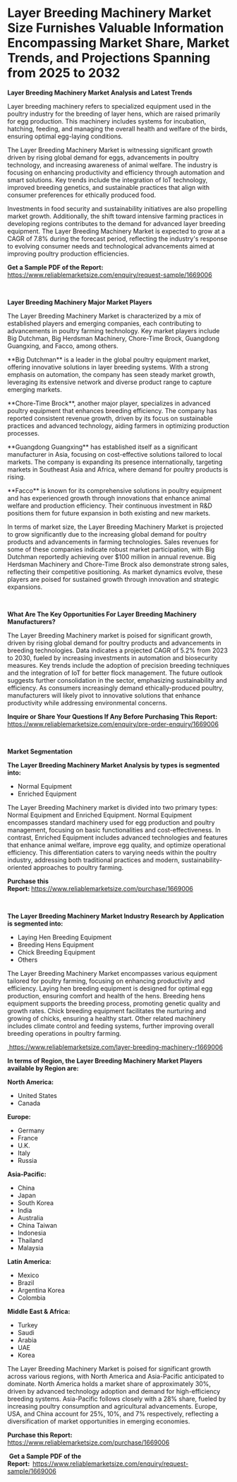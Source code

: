 <p><h1>Layer Breeding Machinery Market Size Furnishes Valuable Information Encompassing Market Share, Market Trends, and Projections Spanning from 2025 to 2032</h1></p><p><strong>Layer Breeding Machinery Market Analysis and Latest Trends</strong></p>
<p><p>Layer breeding machinery refers to specialized equipment used in the poultry industry for the breeding of layer hens, which are raised primarily for egg production. This machinery includes systems for incubation, hatching, feeding, and managing the overall health and welfare of the birds, ensuring optimal egg-laying conditions. </p><p>The Layer Breeding Machinery Market is witnessing significant growth driven by rising global demand for eggs, advancements in poultry technology, and increasing awareness of animal welfare. The industry is focusing on enhancing productivity and efficiency through automation and smart solutions. Key trends include the integration of IoT technology, improved breeding genetics, and sustainable practices that align with consumer preferences for ethically produced food.</p><p>Investments in food security and sustainability initiatives are also propelling market growth. Additionally, the shift toward intensive farming practices in developing regions contributes to the demand for advanced layer breeding equipment. The Layer Breeding Machinery Market is expected to grow at a CAGR of 7.8% during the forecast period, reflecting the industry's response to evolving consumer needs and technological advancements aimed at improving poultry production efficiencies.</p></p>
<p><strong>Get a Sample PDF of the Report:&nbsp;</strong> <a href="https://www.reliablemarketsize.com/enquiry/request-sample/1669006?utm_campaign=2634&utm_medium=2&utm_source=Github&utm_content=ia&utm_term=12042025&utm_id=layer-breeding-machinery">https://www.reliablemarketsize.com/enquiry/request-sample/1669006</a></p>
<p>&nbsp;</p>
<p><strong>Layer Breeding Machinery Major Market Players</strong></p>
<p><p>The Layer Breeding Machinery Market is characterized by a mix of established players and emerging companies, each contributing to advancements in poultry farming technology. Key market players include Big Dutchman, Big Herdsman Machinery, Chore-Time Brock, Guangdong Guangxing, and Facco, among others.</p><p>**Big Dutchman** is a leader in the global poultry equipment market, offering innovative solutions in layer breeding systems. With a strong emphasis on automation, the company has seen steady market growth, leveraging its extensive network and diverse product range to capture emerging markets.</p><p>**Chore-Time Brock**, another major player, specializes in advanced poultry equipment that enhances breeding efficiency. The company has reported consistent revenue growth, driven by its focus on sustainable practices and advanced technology, aiding farmers in optimizing production processes.</p><p>**Guangdong Guangxing** has established itself as a significant manufacturer in Asia, focusing on cost-effective solutions tailored to local markets. The company is expanding its presence internationally, targeting markets in Southeast Asia and Africa, where demand for poultry products is rising.</p><p>**Facco** is known for its comprehensive solutions in poultry equipment and has experienced growth through innovations that enhance animal welfare and production efficiency. Their continuous investment in R&D positions them for future expansion in both existing and new markets.</p><p>In terms of market size, the Layer Breeding Machinery Market is projected to grow significantly due to the increasing global demand for poultry products and advancements in farming technologies. Sales revenues for some of these companies indicate robust market participation, with Big Dutchman reportedly achieving over $100 million in annual revenue. Big Herdsman Machinery and Chore-Time Brock also demonstrate strong sales, reflecting their competitive positioning. As market dynamics evolve, these players are poised for sustained growth through innovation and strategic expansions.</p></p>
<p>&nbsp;</p>
<p><strong>What Are The Key Opportunities For Layer Breeding Machinery Manufacturers?</strong></p>
<p><p>The Layer Breeding Machinery market is poised for significant growth, driven by rising global demand for poultry products and advancements in breeding technologies. Data indicates a projected CAGR of 5.2% from 2023 to 2030, fueled by increasing investments in automation and biosecurity measures. Key trends include the adoption of precision breeding techniques and the integration of IoT for better flock management. The future outlook suggests further consolidation in the sector, emphasizing sustainability and efficiency. As consumers increasingly demand ethically-produced poultry, manufacturers will likely pivot to innovative solutions that enhance productivity while addressing environmental concerns.</p></p>
<p><strong>Inquire or Share Your Questions If Any Before Purchasing This Report:</strong> <a href="https://www.reliablemarketsize.com/enquiry/pre-order-enquiry/1669006?utm_campaign=2634&utm_medium=2&utm_source=Github&utm_content=ia&utm_term=12042025&utm_id=layer-breeding-machinery">https://www.reliablemarketsize.com/enquiry/pre-order-enquiry/1669006</a></p>
<p>&nbsp;</p>
<p><strong>Market Segmentation</strong></p>
<p><strong>The Layer Breeding Machinery Market Analysis by types is segmented into:</strong></p>
<p><ul><li>Normal Equipment</li><li>Enriched Equipment</li></ul></p>
<p><p>The Layer Breeding Machinery market is divided into two primary types: Normal Equipment and Enriched Equipment. Normal Equipment encompasses standard machinery used for egg production and poultry management, focusing on basic functionalities and cost-effectiveness. In contrast, Enriched Equipment includes advanced technologies and features that enhance animal welfare, improve egg quality, and optimize operational efficiency. This differentiation caters to varying needs within the poultry industry, addressing both traditional practices and modern, sustainability-oriented approaches to poultry farming.</p></p>
<p><strong>Purchase this Report:&nbsp;</strong><a href="https://www.reliablemarketsize.com/purchase/1669006?utm_campaign=2634&utm_medium=2&utm_source=Github&utm_content=ia&utm_term=12042025&utm_id=layer-breeding-machinery">https://www.reliablemarketsize.com/purchase/1669006</a></p>
<p>&nbsp;</p>
<p><strong>The Layer Breeding Machinery Market Industry Research by Application is segmented into:</strong></p>
<p><ul><li>Laying Hen Breeding Equipment</li><li>Breeding Hens Equipment</li><li>Chick Breeding Equipment</li><li>Others</li></ul></p>
<p><p>The Layer Breeding Machinery Market encompasses various equipment tailored for poultry farming, focusing on enhancing productivity and efficiency. Laying hen breeding equipment is designed for optimal egg production, ensuring comfort and health of the hens. Breeding hens equipment supports the breeding process, promoting genetic quality and growth rates. Chick breeding equipment facilitates the nurturing and growing of chicks, ensuring a healthy start. Other related machinery includes climate control and feeding systems, further improving overall breeding operations in poultry farming.</p></p>
<p><a href="https://www.reliablemarketsize.com/layer-breeding-machinery-r1669006?utm_campaign=2634&utm_medium=2&utm_source=Github&utm_content=ia&utm_term=12042025&utm_id=layer-breeding-machinery">&nbsp;https://www.reliablemarketsize.com/layer-breeding-machinery-r1669006</a></p>
<p><strong>In terms of Region, the Layer Breeding Machinery Market Players available by Region are:</strong></p>
<p>
    <p> <strong> North America: </strong>
        <ul>
            <li>United States</li>
            <li>Canada</li>
        </ul>
        </p> 
    <p> <strong> Europe: </strong>
        <ul>
            <li>Germany</li>
            <li>France</li>
            <li>U.K.</li>
            <li>Italy</li>
            <li>Russia</li>
        </ul>
        </p> 
    <p> <strong> Asia-Pacific: </strong>
        <ul>
            <li>China</li>
            <li>Japan</li>
            <li>South Korea</li>
            <li>India</li>
            <li>Australia</li>
            <li>China Taiwan</li>
            <li>Indonesia</li>
            <li>Thailand</li>
            <li>Malaysia</li>
        </ul>
        </p> 
    <p> <strong> Latin America: </strong>
        <ul>
            <li>Mexico</li>
            <li>Brazil</li>
            <li>Argentina Korea</li>
            <li>Colombia</li>
        </ul>
        </p> 
    <p> <strong> Middle East & Africa: </strong>
        <ul>
            <li>Turkey</li>
            <li>Saudi</li>
            <li>Arabia</li>
            <li>UAE</li>
            <li>Korea</li>
        </ul>
    </p>
    </p>
<p><p>The Layer Breeding Machinery Market is poised for significant growth across various regions, with North America and Asia-Pacific anticipated to dominate. North America holds a market share of approximately 30%, driven by advanced technology adoption and demand for high-efficiency breeding systems. Asia-Pacific follows closely with a 28% share, fueled by increasing poultry consumption and agricultural advancements. Europe, USA, and China account for 25%, 10%, and 7% respectively, reflecting a diversification of market opportunities in emerging economies.</p></p>
<p><strong>Purchase this Report: </strong><a href="https://www.reliablemarketsize.com/purchase/1669006?utm_campaign=2634&utm_medium=2&utm_source=Github&utm_content=ia&utm_term=12042025&utm_id=layer-breeding-machinery">https://www.reliablemarketsize.com/purchase/1669006</a></p>
<p>&nbsp;<strong>Get a Sample PDF of the Report:&nbsp;&nbsp;</strong><a href="https://www.reliablemarketsize.com/enquiry/request-sample/1669006?utm_campaign=2634&utm_medium=2&utm_source=Github&utm_content=ia&utm_term=12042025&utm_id=layer-breeding-machinery">https://www.reliablemarketsize.com/enquiry/request-sample/1669006</a></p>
<p><strong></strong></p>
<p><p></p><p></p><p></p></p>